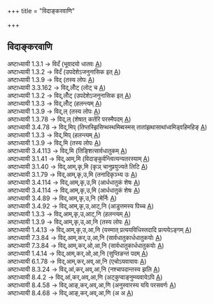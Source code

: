 +++
title = "विदाङ्करवाणि"

+++
## विदाङ्करवाणि
अष्टाध्यायी 1.3.1 → विदँ (भूवादयो धातवः [A](https://ashtadhyayi.github.io/suutra/1.3/1.3.1))  
अष्टाध्यायी 1.3.2 → विदँ (उपदेशेऽजनुनासिक इत् [A](https://ashtadhyayi.github.io/suutra/1.3/1.3.2))  
अष्टाध्यायी 1.3.9 → विद् (तस्य लोपः [A](https://ashtadhyayi.github.io/suutra/1.3/1.3.9))  
अष्टाध्यायी 3.3.162 → विद्,लोँट् (लोट् च [A](https://ashtadhyayi.github.io/suutra/3.3/3.3.162))  
अष्टाध्यायी 1.3.2 → विद्,लोँट् (उपदेशेऽजनुनासिक इत् [A](https://ashtadhyayi.github.io/suutra/1.3/1.3.2))  
अष्टाध्यायी 1.3.3 → विद्,लोँट् (हलन्त्यम् [A](https://ashtadhyayi.github.io/suutra/1.3/1.3.3))  
अष्टाध्यायी 1.3.9 → विद्,ल् (तस्य लोपः [A](https://ashtadhyayi.github.io/suutra/1.3/1.3.9))  
अष्टाध्यायी 1.3.78 → विद्,ल् (शेषात् कर्तरि परस्मैपदम् [A](https://ashtadhyayi.github.io/suutra/1.3/1.3.78))  
अष्टाध्यायी 3.4.78 → विद्,मिप् (तिप्तस्झिसिप्थस्थमिब्वस्मस् तातांझथासाथांध्वमिड्वहिमहिङ् [A](https://ashtadhyayi.github.io/suutra/3.4/3.4.78))  
अष्टाध्यायी 1.3.3 → विद्,मिप् (हलन्त्यम् [A](https://ashtadhyayi.github.io/suutra/1.3/1.3.3))  
अष्टाध्यायी 1.3.9 → विद्,मि (तस्य लोपः [A](https://ashtadhyayi.github.io/suutra/1.3/1.3.9))  
अष्टाध्यायी 3.4.113 → विद्,मि (तिङ्शित्सार्वधातुकम् [A](https://ashtadhyayi.github.io/suutra/3.4/3.4.113))  
अष्टाध्यायी 3.1.41 → विद्,आम्,मि (विदाङ्कुर्वन्त्वित्यन्यतरस्याम् [A](https://ashtadhyayi.github.io/suutra/3.1/3.1.41))  
अष्टाध्यायी 3.1.40 → विद्,आम्,कृ,मि (कृञ् चानुप्रयुज्यते लिटि [A](https://ashtadhyayi.github.io/suutra/3.1/3.1.40))  
अष्टाध्यायी 3.1.79 → विद्,आम्,कृ,उ,मि (तनादिकृञ्भ्य उः [A](https://ashtadhyayi.github.io/suutra/3.1/3.1.79))  
अष्टाध्यायी 3.4.114 → विद्,आम्,कृ,उ,मि (आर्धधातुकं शेषः [A](https://ashtadhyayi.github.io/suutra/3.4/3.4.114))  
अष्टाध्यायी 3.4.114 → विद्,आम्,कृ,उ,मि (आर्धधातुकं शेषः [A](https://ashtadhyayi.github.io/suutra/3.4/3.4.114))  
अष्टाध्यायी 3.4.89 → विद्,आम्,कृ,उ,नि (मेर्निः [A](https://ashtadhyayi.github.io/suutra/3.4/3.4.89))  
अष्टाध्यायी 3.4.92 → विद्,आम्,कृ,उ,आट्,नि (आडुत्तमस्य पिच्च [A](https://ashtadhyayi.github.io/suutra/3.4/3.4.92))  
अष्टाध्यायी 1.3.3 → विद्,आम्,कृ,उ,आट्,नि (हलन्त्यम् [A](https://ashtadhyayi.github.io/suutra/1.3/1.3.3))  
अष्टाध्यायी 1.3.9 → विद्,आम्,कृ,उ,आ,नि (तस्य लोपः [A](https://ashtadhyayi.github.io/suutra/1.3/1.3.9))  
अष्टाध्यायी 1.4.13 → विद्,आम्,कृ,उ,आ,नि (यस्मात् प्रत्ययविधिस्तदादि प्रत्ययेऽङ्गम् [A](https://ashtadhyayi.github.io/suutra/1.4/1.4.13))  
अष्टाध्यायी 7.3.84 → विद्,आम्,कर्,उ,आ,नि (सार्वधातुकार्धधातुकयोः [A](https://ashtadhyayi.github.io/suutra/7.3/7.3.84))  
अष्टाध्यायी 7.3.84 → विद्,आम्,कर्,ओ,आ,नि (सार्वधातुकार्धधातुकयोः [A](https://ashtadhyayi.github.io/suutra/7.3/7.3.84))  
अष्टाध्यायी 1.4.14 → विद्,आम्,कर्,ओ,आ,नि (सुप्तिङन्तं पदम् [A](https://ashtadhyayi.github.io/suutra/1.4/1.4.14))  
अष्टाध्यायी 6.1.78 → विद्,आम्,कर्,अव्,आ,नि (एचोऽयवायावः [A](https://ashtadhyayi.github.io/suutra/6.1/6.1.78))  
अष्टाध्यायी 8.3.24 → विद्,आं,कर्,अव्,आ,नि (नश्चापदान्तस्य झलि [A](https://ashtadhyayi.github.io/suutra/8.3/8.3.24))  
अष्टाध्यायी 8.4.2 → विद्,आं,कर्,अव्,आ,णि (अट्कुप्वाङ्नुम्व्यवायेऽपि [A](https://ashtadhyayi.github.io/suutra/8.4/8.4.2))  
अष्टाध्यायी 8.4.58 → विद्,आङ्,कर्,अव्,आ,णि (अनुस्वारस्य ययि परसवर्णः [A](https://ashtadhyayi.github.io/suutra/8.4/8.4.58))  
अष्टाध्यायी 8.4.68 → विद्,आङ्,कर्,अव्,आ,णि (अ अ [A](https://ashtadhyayi.github.io/suutra/8.4/8.4.68))
